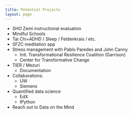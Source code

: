 ```yaml
---
title: Potential Projects
layout: page
---
```

 - SHO Zemi instructional evaluation
 - Mindful Schools
 - Tai Chi+ADHD / Sleep / Feldenkrais / etc.
 - SFZC meditation app
 - Stress management with Pablo Paredes and John Canny
   - Intl. Transformational Resilience Coalition (Garrison)
   - Center for Transformative Change
 - TIER / Mezuri
   - Documentation
 - Collaborations:
   - UW
   - Siemens
 - Quantified data science
   - EdX
   - IPython
 - Reach out to Data on the Mind
